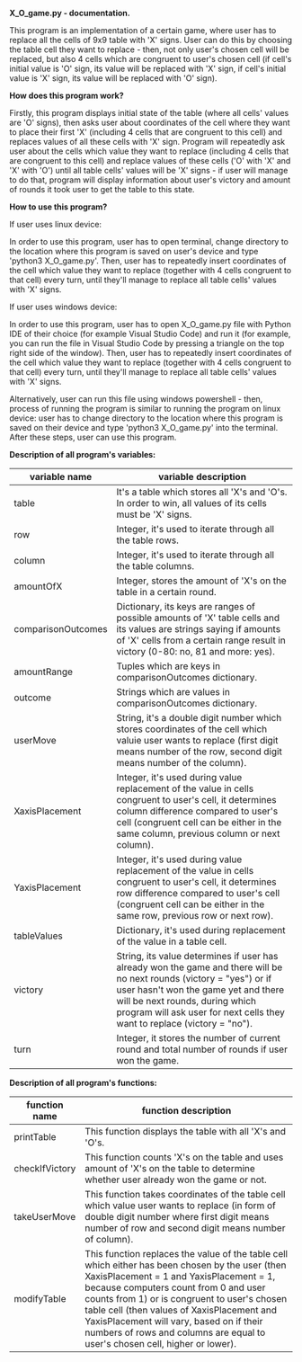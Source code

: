 **X_O_game.py - documentation.**

This program is an implementation of a certain game, where user has to replace all the cells of 9x9 table with 'X' signs. User can do this by choosing the table cell they want to replace - then, not only user's chosen cell will be replaced, but also 4 cells which are congruent to user's chosen cell (if cell's initial value is 'O' sign, its value will be replaced with 'X' sign, if cell's initial value is 'X' sign, its value will be replaced with 'O' sign).

**How does this program work?**

Firstly, this program displays initial state of the table (where all cells' values are 'O' signs), then asks user about coordinates of the cell where they want to place their first 'X' (including 4 cells that are congruent to this cell) and replaces values of all these cells with 'X' sign. Program will repeatedly ask user about the cells which value they want to replace (including 4 cells that are congruent to this cell) and replace values of these cells ('O' with 'X' and 'X' with 'O') until all table cells' values will be 'X' signs - if user will manage to do that, program will display information about user's victory and amount of rounds it took user to get the table to this state.

**How to use this program?**

If user uses linux device:

In order to use this program, user has to open terminal, change directory to the location where this program is saved on user's device and type 'python3 X_O_game.py'. Then, user has to repeatedly insert coordinates of the cell which value they want to replace (together with 4 cells congruent to that cell) every turn, until they'll manage to replace all table cells' values with 'X' signs.

If user uses windows device:

In order to use this program, user has to open X_O_game.py file with Python IDE of their choice (for example Visual Studio Code) and run it (for example, you can run the file in Visual Studio Code by pressing a triangle on the top right side of the window). Then, user has to repeatedly insert coordinates of the cell which value they want to replace (together with 4 cells congruent to that cell) every turn, until they'll manage to replace all table cells' values with 'X' signs.

Alternatively, user can run this file using windows powershell - then, process of running the program is similar to running the program on linux device: user has to change directory to the location where this program is saved on their device and type 'python3 X_O_game.py' into the terminal. After these steps, user can use this program.


**Description of all program's variables:**

| variable name | variable description |
| ------------- | -------------------- |
| table | It's a table which stores all 'X's and 'O's. In order to win, all values of its cells must be 'X' signs. |
| row | Integer, it's used to iterate through all the table rows. |
| column | Integer, it's used to iterate through all the table columns. |
| amountOfX | Integer, stores the amount of 'X's on the table in a certain round. |
| comparisonOutcomes | Dictionary, its keys are ranges of possible amounts of 'X' table cells and its values are strings saying if amounts of 'X' cells from a certain range result in victory (0-80: no, 81 and more: yes). |
| amountRange | Tuples which are keys in comparisonOutcomes dictionary. |
| outcome | Strings which are values in comparisonOutcomes dictionary. |
| userMove | String, it's a double digit number which stores coordinates of the cell which valuie user wants to replace (first digit means number of the row, second digit means number of the column). |
| XaxisPlacement | Integer, it's used during value replacement of the value in cells congruent to user's cell, it determines column difference compared to user's cell (congruent cell can be either in the same column, previous column or next column). |
| YaxisPlacement | Integer, it's used during value replacement of the value in cells congruent to user's cell, it determines row difference compared to user's cell (congruent cell can be either in the same row, previous row or next row). |
| tableValues | Dictionary, it's used during replacement of the value in a table cell. |
| victory | String, its value determines if user has already won the game and there will be no next rounds (victory = "yes") or if user hasn't won the game yet and there will be next rounds, during which program will ask user for next cells they want to replace (victory = "no"). |
| turn | Integer, it stores the number of current round and total number of rounds if user won the game. |

**Description of all program's functions:**

| function name | function description |
| ------------- | -------------------- |
| printTable | This function displays the table with all 'X's and 'O's. |
| checkIfVictory | This function counts 'X's on the table and uses amount of 'X's on the table to determine whether user already won the game or not. |
| takeUserMove | This function takes coordinates of the table cell which value user wants to replace (in form of double digit number where first digit means number of row and second digit means number of column). |
| modifyTable | This function replaces the value of the table cell which either has been chosen by the user (then XaxisPlacement = 1 and YaxisPlacement = 1, because computers count from 0 and user counts from 1) or is congruent to user's chosen table cell (then values of XaxisPlacement and YaxisPlacement will vary, based on if their numbers of rows and columns are equal to user's chosen cell, higher or lower). |